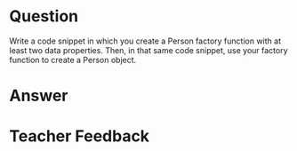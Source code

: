 # Question
Write a code snippet in which you create a Person factory function with at least two data properties. Then, in that same code snippet, use your factory function to create a Person object.

# Answer


# Teacher Feedback